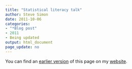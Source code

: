 ```yaml
---
title: "Statistical literacy talk"
author: Steve Simon
date: 2011-10-06
categories:
- "*Blog post"
- 2011
- Being updated
output: html_document
page_update: no
---
```


You can find an [earlier version][sim1] of this page on my [website][sim2].

[sim1]: http://www.pmean.com/11/StatisticalLiteracy.html
[sim2]: http://www.pmean.com
